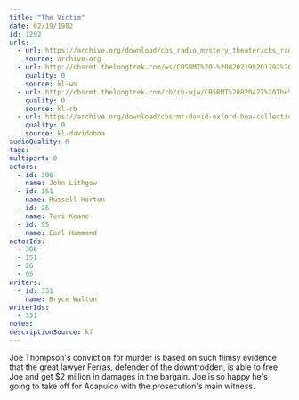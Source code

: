 ```yaml
---
title: "The Victim"
date: 02/19/1982
id: 1292
urls: 
  - url: https://archive.org/download/cbs_radio_mystery_theater/cbs_radio_mystery_theater-1251-1300.zip/cbs_radio_mystery_theater-1251-1300%2Fcbsrmt_1292_the_victim.mp3
    source: archive-org
  - url: http://cbsrmt.thelongtrek.com/ws/CBSRMT%20-%20820219%201292%20The%20Victim_ws.mp3
    quality: 0
    source: kl-ws
  - url: http://cbsrmt.thelongtrek.com/rb/rb-wjw/CBSRMT%20820427%20The%20Victim%20(rr%20of%20820219)_wjw.mp3
    quality: 0
    source: kl-rb
  - url: https://archive.org/download/cbsrmt-david-oxford-boa-collection/CBSRMT-820219-1292-The-Victim-(128-48)_WBBM-JE-{BoA}.mp3
    quality: 0
    source: kl-davidoboa
audioQuality: 0
tags: 
multipart: 0
actors:  
  - id: 306
    name: John Lithgow  
  - id: 151
    name: Russell Horton  
  - id: 26
    name: Teri Keane  
  - id: 95
    name: Earl Hammond
actorIds:  
  - 306  
  - 151  
  - 26  
  - 95
writers:  
  - id: 331
    name: Bryce Walton
writerIds:  
  - 331
notes: 
descriptionSource: kf
---
```

Joe Thompson's conviction for murder is based on such flimsy evidence that the great lawyer Ferras, defender of the downtrodden, is able to free Joe and get $2 million in damages in the bargain. Joe is so happy he's going to take off for Acapulco with the prosecution's main witness.